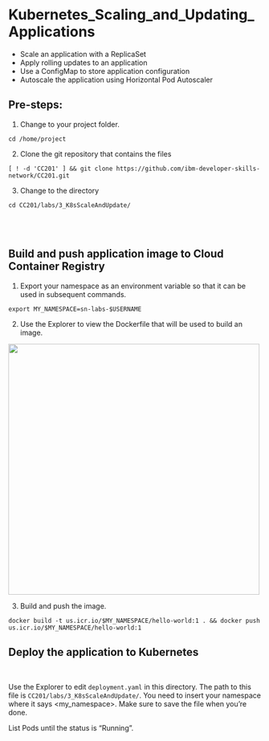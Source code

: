 # Kubernetes_Scaling_and_Updating_Applications

- Scale an application with a ReplicaSet
- Apply rolling updates to an application
- Use a ConfigMap to store application configuration
- Autoscale the application using Horizontal Pod Autoscaler

## Pre-steps:

1. Change to your project folder.

```
cd /home/project
``` 



2. Clone the git repository that contains the files

```
[ ! -d 'CC201' ] && git clone https://github.com/ibm-developer-skills-network/CC201.git
```
3. Change to the directory

```
cd CC201/labs/3_K8sScaleAndUpdate/
```
<br>
<br>

## Build and push application image to Cloud Container Registry
1. Export your namespace as an environment variable so that it can be used in subsequent commands.
```
export MY_NAMESPACE=sn-labs-$USERNAME
```
2. Use the Explorer to view the Dockerfile that will be used to build an image.

<p align="left" >
  <img src="https://github.com/otammato/Kubernetes_Scaling_and_Updating_Applications/assets/104728608/459a71fd-42f9-48e5-ab91-f380391aa19b)" width="500px"/>
</p>


3. Build and push the image.

```
docker build -t us.icr.io/$MY_NAMESPACE/hello-world:1 . && docker push us.icr.io/$MY_NAMESPACE/hello-world:1
```

## Deploy the application to Kubernetes
<br>

Use the Explorer to edit ```deployment.yaml``` in this directory. The path to this file is ```CC201/labs/3_K8sScaleAndUpdate/```. You need to insert your namespace where it says <my_namespace>. Make sure to save the file when you’re done.

List Pods until the status is “Running”.
```
```
